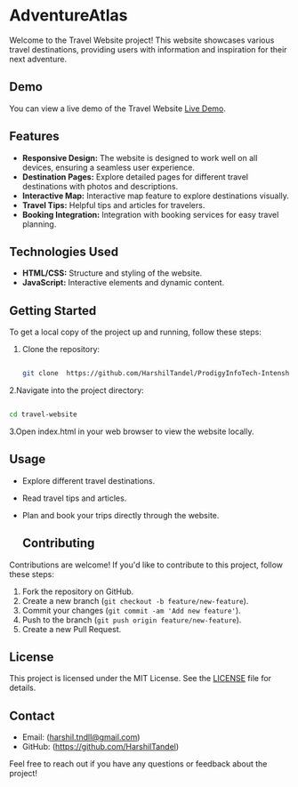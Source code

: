 # AdventureAtlas

Welcome to the Travel Website project! This website showcases various travel destinations, providing users with information and inspiration for their next adventure.

## Demo

You can view a live demo of the Travel Website [Live Demo](https://adventure-atls.netlify.app/).

## Features

- **Responsive Design:** The website is designed to work well on all devices, ensuring a seamless user experience.
- **Destination Pages:** Explore detailed pages for different travel destinations with photos and descriptions.
- **Interactive Map:** Interactive map feature to explore destinations visually.
- **Travel Tips:** Helpful tips and articles for travelers.
- **Booking Integration:** Integration with booking services for easy travel planning.

## Technologies Used

- **HTML/CSS:** Structure and styling of the website.
- **JavaScript:** Interactive elements and dynamic content.

## Getting Started

To get a local copy of the project up and running, follow these steps:

1. Clone the repository:

    ```bash
   
   git clone  https://github.com/HarshilTandel/ProdigyInfoTech-Intenship.git
   ```
   
2.Navigate into the project directory:

 ```bash

cd travel-website
 ```

3.Open index.html in your web browser to view the website locally.

## Usage

- Explore different travel destinations.
- Read travel tips and articles.
- Plan and book your trips directly through the website.

  ## Contributing

Contributions are welcome! If you'd like to contribute to this project, follow these steps:

1. Fork the repository on GitHub.
2. Create a new branch (`git checkout -b feature/new-feature`).
3. Commit your changes (`git commit -am 'Add new feature'`).
4. Push to the branch (`git push origin feature/new-feature`).
5. Create a new Pull Request.

## License

This project is licensed under the MIT License. See the [LICENSE](LICENSE) file for details.

## Contact

- Email: (harshil.tndll@gmail.com)
- GitHub: (https://github.com/HarshilTandel)

Feel free to reach out if you have any questions or feedback about the project!

